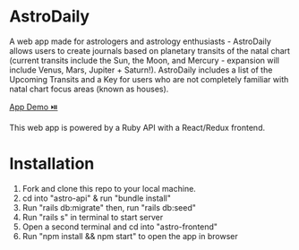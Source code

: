 # AstroDaily
A web app made for astrologers and astrology enthusiasts - AstroDaily allows users to create journals based on planetary transits of the natal chart (current transits include the Sun, the Moon, and Mercury - expansion will include Venus, Mars, Jupiter + Saturn!). AstroDaily includes a list of the Upcoming Transits and a Key for users who are not completely familiar with natal chart focus areas (known as houses). 

[App Demo ⏯️](https://youtu.be/bW_ZPM2M-sM)

This web app is powered by a Ruby API with a React/Redux frontend.

# Installation
1. Fork and clone this repo to your local machine.
2. cd into "astro-api" & run "bundle install"
3. Run "rails db:migrate" then, run "rails db:seed"
4. Run "rails s" in terminal to start server
5. Open a second terminal and cd into "astro-frontend"
6. Run "npm install && npm start" to open the app in browser
